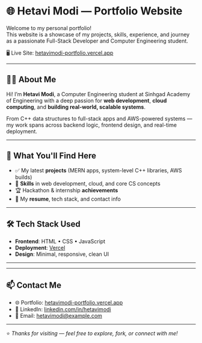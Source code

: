 # 🌐 Hetavi Modi — Portfolio Website

Welcome to my personal portfolio!  
This website is a showcase of my projects, skills, experience, and journey as a passionate Full-Stack Developer and Computer Engineering student.

🖥️ Live Site: [hetavimodi-portfolio.vercel.app](https://hetavimodi-portfolio.vercel.app)

---

## 👩‍💻 About Me

Hi! I’m **Hetavi Modi**, a Computer Engineering student at Sinhgad Academy of Engineering with a deep passion for **web development**, **cloud computing**, and **building real-world, scalable systems**.

From C++ data structures to full-stack apps and AWS-powered systems — my work spans across backend logic, frontend design, and real-time deployment.

---

## 🚀 What You'll Find Here

- ✅ My latest **projects** (MERN apps, system-level C++ libraries, AWS builds)
- 🧠 **Skills** in web development, cloud, and core CS concepts
- 🏆 Hackathon & internship **achievements**
- 🎯 My **resume**, tech stack, and contact info

---

## 🛠️ Tech Stack Used

- **Frontend**: HTML • CSS • JavaScript 
- **Deployment**: [Vercel](https://vercel.com)
- **Design**: Minimal, responsive, clean UI

---

---

## 📫 Contact Me

- 🌐 Portfolio: [hetavimodi-portfolio.vercel.app](https://hetavimodi-portfolio.vercel.app)
- 💼 LinkedIn: [linkedin.com/in/hetavimodi](https://www.linkedin.com/in/hetavimodi)
- 📧 Email: hetavimodi@example.com

---

⭐️ *Thanks for visiting — feel free to explore, fork, or connect with me!*
